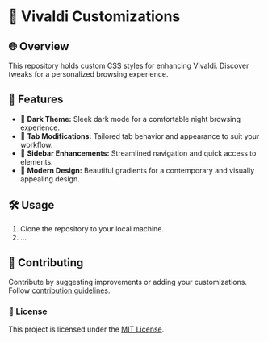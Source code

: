 <h1 id="vivaldicustomizations">🎨 Vivaldi Customizations</h1>
<h2 id="overview">🌐 Overview</h2>
<p>This repository holds custom CSS styles for enhancing Vivaldi. Discover tweaks for a personalized browsing experience.</p>
<h2 id="features">🚀 Features</h2>
<ul>
<li>🌙 <strong>Dark Theme:</strong> Sleek dark mode for a comfortable night browsing experience.</li>
<li>🔄 <strong>Tab Modifications:</strong> Tailored tab behavior and appearance to suit your workflow.</li>
<li>📌 <strong>Sidebar Enhancements:</strong> Streamlined navigation and quick access to elements.</li>
<li>🎨 <strong>Modern Design:</strong> Beautiful gradients for a contemporary and visually appealing design.</li>
</ul>
<h2 id="usage">🛠 Usage</h2>
<ol>
<li>Clone the repository to your local machine.</li>
<li>…</li>
</ol>
<h2 id="contributing">🤝 Contributing</h2>
<p>Contribute by suggesting improvements or adding your customizations. Follow <a href="CONTRIBUTING.md">contribution guidelines</a>.</p>
<h3 id="license">📄 License</h3>
<p>This project is licensed under the <a href="LICENSE">MIT License</a>.</p>